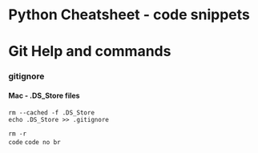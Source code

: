 # Python Cheatsheet - code snippets






# Git Help and commands

### gitignore 
#### Mac - .DS_Store files
```
rm --cached -f .DS_Store
echo .DS_Store >> .gitignore
```

`rm -r`  
`code`
`code no br`
